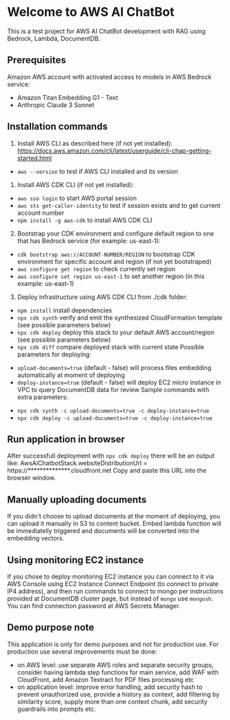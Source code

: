 # Welcome to AWS AI ChatBot

This is a test project for AWS AI ChatBot development with RAG using Bedrock, Lambda, DocumentDB.

## Prerequisites

Amazon AWS account with activated access to models in AWS Bedrock service:
- Amazon Titan Embedding G1 - Text
- Anthropic Claude 3 Sonnet

## Installation commands

1) Install AWS CLI as described here (if not yet installed):
https://docs.aws.amazon.com/cli/latest/userguide/cli-chap-getting-started.html
* `aws --version`  to test if AWS CLI installed and its version 

1) Install AWS CDK CLI (if not yet installed):
* `aws sso login`  to start AWS portal session
* `aws sts get-caller-identity`  to test if session exists and to get current account number
* `npm install -g aws-cdk`  to install AWS CDK CLI

2) Bootstrap your CDK environment and configure default region to one that has Bedrock service (for example: us-east-1):
* `cdk bootstrap aws://ACCOUNT-NUMBER/REGION`  to bootstrap CDK environment for specific account and region (if not yet bootstraped)
* `aws configure get region`  to check currently set region
* `aws configure set region us-east-1`  to set another region (in this example: us-east-1)

3) Deploy infrastructure using AWS CDK CLI from ./cdk folder:
* `npm install`  install dependencies
* `npx cdk synth`   verify and emit the synthesized CloudFormation template (see possible parameters below)
* `npx cdk deploy`  deploy this stack to your default AWS account/region (see possible parameters below)
* `npx cdk diff`    compare deployed stack with current state
Possible parameters for deploying:
- `upload-documents=true` (default - false) will process files embedding automatically at moment of deploying
- `deploy-instance=true` (default - false) will deploy EC2 micro instance in VPC to query DocumentDB data for review
Sample commands with extra parameters:
* `npx cdk synth -c upload-documents=true -c deploy-instance=true` 
* `npx cdk deploy -c upload-documents=true -c deploy-instance=true`

## Run application in browser
After successfull deployment with `npx cdk deploy` there will be an output like:
AwsAiChatbotStack.websiteDistributionUrl = https://**************.cloudfront.net
Copy and paste this URL into the browser window.

## Manually uploading documents
If you didn't choose to upload documents at the moment of deploying, you can upload it manually in S3 to content bucket. Embed lambda function will be immediatelly triggered and documents will be converted into the embedding vectors.

## Using monitoring EC2 instance
If you chose to deploy monitoring EC2 instance you can connect to it via AWS Console using EC2 Instance Connect Endpoint (to connect to private IP4 address), and then run commands to connect to mongo per instructions provided at DocumentDB cluster page, but instead of `mongo` use `mongosh`. You can find connection password at AWS Secrets Manager.

## Demo purpose note
This application is only for demo purposes and not for production use. For production use several improvements must be done: 
- on AWS level: use separate AWS roles and separate security groups, consider having lambda step functions for main service, add WAF with CloudFront, add Amazon Textract for PDF files processing etc
- on application level: improve error handling, add security hash to prevent unauthorized use, provide a history as context, add filtering by similarity score, supply more than one context chunk, add security guardrails into prompts etc.
